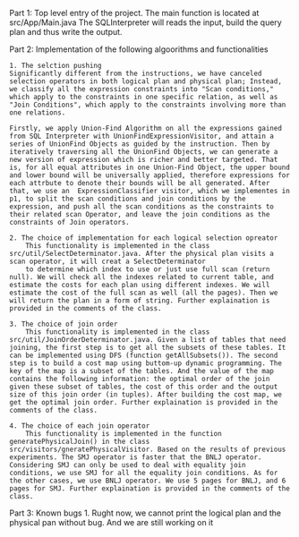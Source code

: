 

Part 1: Top level entry of the project.
    The main function is located at src/App/Main.java
    The SQLInterpreter will reads the input, build the query plan and thus write the output.

Part 2: Implementation of the following algoorithms and functionalities

    1. The selction pushing
    Significantly different from the instructions, we have canceled selection operators in both logical plan and physical plan; Instead, we classify all the expression constraints into "Scan conditions," which apply to the constraints in one specific relation, as well as "Join Conditions", which apply to the constraints involving more than one relations.
    
    Firstly, we apply Union-Find Algorithm on all the expressions gained from SQL Interpreter with UnionFindExpressionVisitor, and attain a series of UnionFind Objects as guided by the instruction. Then by iteratively traversing all the UnionFind Objects, we can generate a new version of expression which is richer and better targeted. That is, for all equal attributes in one Union-Find Object, the upper bound and lower bound will be universally applied, therefore expressions for each attrbute to denote their bounds will be all generated. After that, we use an  ExpressionClassifier visitor, which we implementes in p1, to split the scan conditions and join conditions by the expression, and push all the scan conditions as the constraints to their related scan Operator, and leave the join conditions as the constraints of Join operators.
	
    2. The choice of implementation for each logical selection opreator
        This functionality is implemented in the class src/util/SelectDeterminator.java. After the physical plan visits a scan operator, it will creat a SelectDeterminator 
        to determine which index to use or just use full scan (return null). We will check all the indexes related to current table, and estimate the costs for each plan using different indexes. We will estimate the cost of the full scan as well (all the pages). Then we will return the plan in a form of string. Further explaination is provided in the comments of the class. 
    
    3. The choice of join order
        This functionality is implemented in the class src/util/JoinOrderDeterminator.java. Given a list of tables that need joining, the first step is to get all the subsets of these tables. It can be implemented using DFS (function getAllSubsets()). The second step is to build a cost map using buttom-up dynamic programming. The key of the map is a subset of the tables. And the value of the map contains the following information: the optimal order of the join given these subset of tables, the cost of this order and the output size of this join order (in tuples). After building the cost map, we get the optimal join order. Further explaination is provided in the comments of the class.
    
    4. The choice of each join operator
        This functionality is implemented in the function generatePhysicalJoin() in the class src/visitors/gneratePhysicalVisitor. Based on the results of previous experiments. The SMJ operator is faster that the BNLJ operator. Considering SMJ can only be used to deal with equality join conditions, we use SMJ for all the equality join conditions. As for the other cases, we use BNLJ operator. We use 5 pages for BNLJ, and 6 pages for SMJ. Further explaination is provided in the comments of the class.
	 
Part 3: Known bugs
    1.  Rught now, we cannot print the logical plan and the physical pan without bug. And we are still working on it
